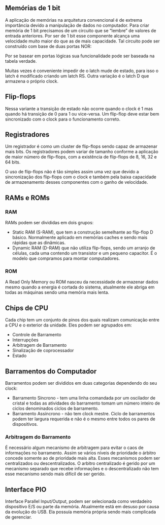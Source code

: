 ## Memórias de 1 bit

A aplicação de memórias na arquitetura convencional é de extrema importância devido a manipulação de dados no computador. Para criar memória de 1 bit precisamos de um circuito que se “lembre” de valores de entrada anteriores. Por ser de 1 bit esse componente alcança uma velocidade muito maior do que as de mais capacidade. Tal circuito pode ser construído com base de duas portas NOR:

Por se basear em portas lógicas sua funcionalidade pode ser baseada na tabela verdade. 

Muitas vezes é conveniente impedir de o latch mude de estado, para isso o latch é modificado criando um latch RS. Outra variação é o latch D que armazena o próprio clock.

## Flip-flops

Nessa variante a transição de estado não ocorre quando o clock é 1 mas quando há transição de 0 para 1 ou vice-versa. Um flip-flop deve estar bem sincronizado com o clock para o funcionamento correto.

## Registradores

Um registrador é como um cluster de flip-flops sendo capaz de armazenar mais bits. Os registradores podem variar de tamanho conforme a aplicação de maior número de flip-flops, com a existência de flip-flops de 8, 16, 32 e 64 bits. 

O uso de flip-flops não é tão simples assim uma vez que devido a sincronização dos flip-flops com o clock e também pela baixa capacidade de armazenamento desses componentes com o ganho de velocidade. 

## RAMs e ROMs

### RAM

RAMs podem ser divididas em dois grupos:

- Static RAM (S-RAM), que tem a construção semelhante ao flip-flop D básico. Normalmente aplicado em memórias caches e sendo mais rápidas que as dinâmicas.
- Dynamic RAM (D-RAM) que não utiliza flip-flops, sendo um arranjo de células, cada uma contendo um transistor e um pequeno capacitor. É o modelo que compramos para montar computadores.

### ROM

A Read Only Memory ou ROM nasceu da necessidade de armazenar dados mesmo quando a energia é cortada do sistema, atualmente ele abriga em todas as máquinas sendo uma memória mais lenta.

## Chips de CPU

Cada chip tem um conjunto de pinos dos quais realizam comunicação entre a CPU e o exterior da unidade. Eles podem ser agrupados em:

- Controle de Barramento
- Interrupções
- Arbitragem de Barramento
- Sinalização de coprocessador
- Estado

## Barramentos do Computador

Barramentos podem ser divididos em duas categorias dependendo do seu clock:

- Barramento Síncrono - tem uma linha comandada por um oscilador de cristal e todas as atividades do barramento tomam um número inteiro de ciclos denominados ciclos de barramento.
- Barramento Assíncrono - não tem clock mestre. Ciclo de barramentos podem ter largura requerida e não é o mesmo entre todos os pares de dispositivos.

### Arbitragem do Barramento

É necessário algum mecanismo de arbitragem para evitar o caos de informações no barramento. Assim se vários níveis de prioridade o árbitro concede somente ao de prioridade mais alta. Esses mecanismos podem ser centralizados ou descentralizados. O arbitro centralizado é gerido por um mecanismo separado que recebe informações e o descentralizado não tem esse mecanismo sendo mais difícil de ser gerido. 

## Interface PIO

Interface Parallel Input/Output, podem ser selecionada como verdadeiro dispositivo E/S ou parte da memória. Atualmente está em desuso por causa da evolução do USB. Ela possuía memória própria sendo mais complicada de gerenciar.